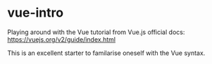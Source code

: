 # vue-intro

Playing around with the Vue tutorial from Vue.js official docs:
<https://vuejs.org/v2/guide/index.html>

This is an excellent starter to familarise oneself with the Vue syntax.

